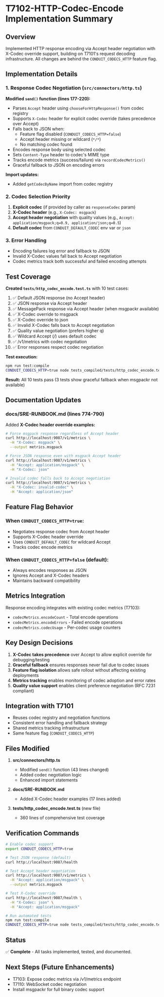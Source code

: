 # T7102-HTTP-Codec-Encode Implementation Summary

## Overview

Implemented HTTP response encoding via Accept header negotiation with X-Codec override support, building on T7101's request decoding infrastructure. All changes are behind the `CONDUIT_CODECS_HTTP` feature flag.

## Implementation Details

### 1. Response Codec Negotiation (`src/connectors/http.ts`)

**Modified `send()` function (lines 177-220):**
- Parses `Accept` header using `chooseForHttpResponse()` from codec registry
- Supports `X-Codec` header for explicit codec override (takes precedence over Accept)
- Falls back to JSON when:
  - Feature flag disabled (`CONDUIT_CODECS_HTTP=false`)
  - Accept header missing or wildcard (`*/*`)
  - No matching codec found
- Encodes response body using selected codec
- Sets `Content-Type` header to codec's MIME type
- Tracks encode metrics (success/failure) via `recordCodecMetrics()`
- Graceful fallback to JSON on encoding errors

**Import updates:**
- Added `getCodecByName` import from codec registry

### 2. Codec Selection Priority

1. **Explicit codec** (if provided by caller as `responseCodec` param)
2. **X-Codec header** (e.g., `X-Codec: msgpack`)
3. **Accept header negotiation** with quality values (e.g., `Accept: application/msgpack;q=0.9, application/json;q=0.5`)
4. **Default codec** from `CONDUIT_DEFAULT_CODEC` env var or `json`

### 3. Error Handling

- Encoding failures log error and fallback to JSON
- Invalid X-Codec values fall back to Accept negotiation
- Codec metrics track both successful and failed encoding attempts

## Test Coverage

**Created `tests/http_codec_encode.test.ts`** with 10 test cases:

1. ✅ Default JSON response (no Accept header)
2. ✅ JSON response via Accept header
3. ✅ MessagePack response via Accept header (when msgpackr available)
4. ✅ X-Codec override to msgpack
5. ✅ X-Codec override to json
6. ✅ Invalid X-Codec falls back to Accept negotiation
7. ✅ Quality value negotiation (prefers higher q)
8. ✅ Wildcard Accept (*/*) uses default codec
9. ✅ /v1/metrics with codec negotiation
10. ✅ Error responses respect codec negotiation

**Test execution:**
```bash
npm run test:compile
CONDUIT_CODECS_HTTP=true node tests_compiled/tests/http_codec_encode.test.js
```

**Result:** All 10 tests pass (3 tests show graceful fallback when msgpackr not available)

## Documentation Updates

### docs/SRE-RUNBOOK.md (lines 774-790)

Added **X-Codec header override examples:**

```bash
# Force msgpack response regardless of Accept header
curl http://localhost:9087/v1/metrics \
  -H "X-Codec: msgpack" \
  --output metrics.msgpack

# Force JSON response even with msgpack Accept header
curl http://localhost:9087/v1/metrics \
  -H "Accept: application/msgpack" \
  -H "X-Codec: json"

# Invalid codec falls back to Accept negotiation
curl http://localhost:9087/v1/metrics \
  -H "X-Codec: invalid-codec" \
  -H "Accept: application/json"
```

## Feature Flag Behavior

### When `CONDUIT_CODECS_HTTP=true`:
- Negotiates response codec from Accept header
- Supports X-Codec header override
- Uses `CONDUIT_DEFAULT_CODEC` for wildcard Accept
- Tracks codec encode metrics

### When `CONDUIT_CODECS_HTTP=false` (default):
- Always encodes responses as JSON
- Ignores Accept and X-Codec headers
- Maintains backward compatibility

## Metrics Integration

Response encoding integrates with existing codec metrics (T7103):
- `codecMetrics.encodeCount` - Total encode operations
- `codecMetrics.encodeErrors` - Failed encode operations
- `codecMetrics.codecUsage` - Per-codec usage counters

## Key Design Decisions

1. **X-Codec takes precedence** over Accept to allow explicit override for debugging/testing
2. **Graceful fallback** ensures responses never fail due to codec issues
3. **Feature flag isolation** allows safe rollout without affecting existing deployments
4. **Metrics tracking** enables monitoring of codec adoption and error rates
5. **Quality value support** enables client preference negotiation (RFC 7231 compliant)

## Integration with T7101

- Reuses codec registry and negotiation functions
- Consistent error handling and fallback strategy
- Shared metrics tracking infrastructure
- Same feature flag (`CONDUIT_CODECS_HTTP`)

## Files Modified

1. **src/connectors/http.ts**
   - Modified `send()` function (43 lines changed)
   - Added codec negotiation logic
   - Enhanced import statements

2. **docs/SRE-RUNBOOK.md**
   - Added X-Codec header examples (17 lines added)

3. **tests/http_codec_encode.test.ts** (new file)
   - 360 lines of comprehensive test coverage

## Verification Commands

```bash
# Enable codec support
export CONDUIT_CODECS_HTTP=true

# Test JSON response (default)
curl http://localhost:9087/health

# Test Accept header negotiation
curl http://localhost:9087/v1/metrics \
  -H "Accept: application/msgpack" \
  --output metrics.msgpack

# Test X-Codec override
curl http://localhost:9087/health \
  -H "X-Codec: json" \
  -H "Accept: application/msgpack"

# Run automated tests
npm run test:compile
CONDUIT_CODECS_HTTP=true node tests_compiled/tests/http_codec_encode.test.js
```

## Status

✅ **Complete** - All tasks implemented, tested, and documented.

## Next Steps (Future Enhancements)

- T7103: Expose codec metrics via /v1/metrics endpoint
- T7110: WebSocket codec negotiation
- Install msgpackr for full binary codec support
